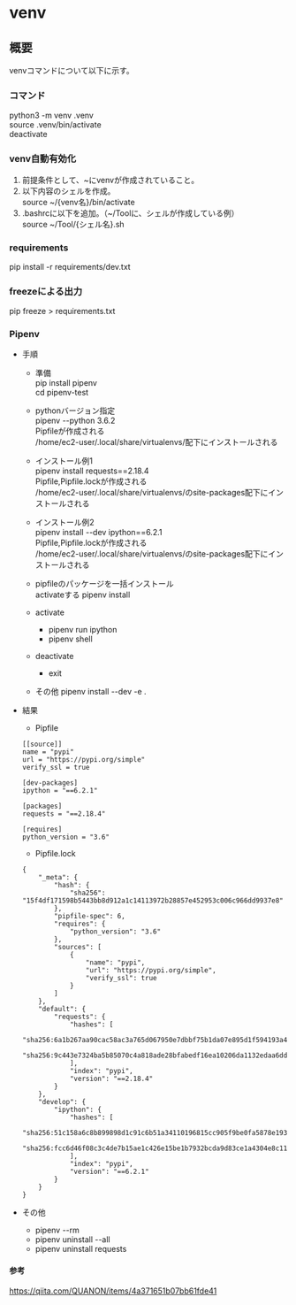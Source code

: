 # venv

## 概要
venvコマンドについて以下に示す。

### コマンド
python3 -m venv .venv  
source .venv/bin/activate  
deactivate

### venv自動有効化
1. 前提条件として、~にvenvが作成されていること。
1. 以下内容のシェルを作成。  
  source ~/{venv名}/bin/activate
1. .bashrcに以下を追加。（~/Toolに、シェルが作成している例）  
  source ~/Tool/{シェル名}.sh

### requirements
pip install -r requirements/dev.txt

### freezeによる出力   
pip freeze > requirements.txt   

### Pipenv 
- 手順
  - 準備   
  pip install pipenv  
  cd pipenv-test

  - pythonバージョン指定   
  pipenv --python 3.6.2  
  Pipfileが作成される  
  /home/ec2-user/.local/share/virtualenvs/配下にインストールされる

  - インストール例1  
  pipenv install requests==2.18.4  
  Pipfile,Pipfile.lockが作成される  
  /home/ec2-user/.local/share/virtualenvs/のsite-packages配下にインストールされる  

  - インストール例2  
  pipenv install --dev ipython==6.2.1  
  Pipfile,Pipfile.lockが作成される  
  /home/ec2-user/.local/share/virtualenvs/のsite-packages配下にインストールされる   

  - pipfileのパッケージを一括インストール  
    activateする
    pipenv install

  - activate   
    - pipenv run ipython  
    - pipenv shell
  - deactivate   
    - exit

  - その他
  pipenv install --dev -e .

- 結果  
  - Pipfile   

  ```
  [[source]]
  name = "pypi"
  url = "https://pypi.org/simple"
  verify_ssl = true

  [dev-packages]
  ipython = "==6.2.1"

  [packages]
  requests = "==2.18.4"

  [requires]
  python_version = "3.6"
  ```

  - Pipfile.lock   

  ```
  {
      "_meta": {
          "hash": {
              "sha256": "15f4df171598b5443bb8d912a1c14113972b28857e452953c006c966dd9937e8"
          },
          "pipfile-spec": 6,
          "requires": {
              "python_version": "3.6"
          },
          "sources": [
              {
                  "name": "pypi",
                  "url": "https://pypi.org/simple",
                  "verify_ssl": true
              }
          ]
      },
      "default": {
          "requests": {
              "hashes": [
                  "sha256:6a1b267aa90cac58ac3a765d067950e7dbbf75b1da07e895d1f594193a40a38b",
                  "sha256:9c443e7324ba5b85070c4a818ade28bfabedf16ea10206da1132edaa6dda237e"
              ],
              "index": "pypi",
              "version": "==2.18.4"
          }
      },
      "develop": {
          "ipython": {
              "hashes": [
                  "sha256:51c158a6c8b899898d1c91c6b51a34110196815cc905f9be0fa5878e19355608",
                  "sha256:fcc6d46f08c3c4de7b15ae1c426e15be1b7932bcda9d83ce1a4304e8c1129df3"
              ],
              "index": "pypi",
              "version": "==6.2.1"
          }
      }
  }
  ```

- その他
  - pipenv --rm  
  - pipenv uninstall --all  
  - pipenv uninstall requests  


#### 参考
https://qiita.com/QUANON/items/4a371651b07bb61fde41

